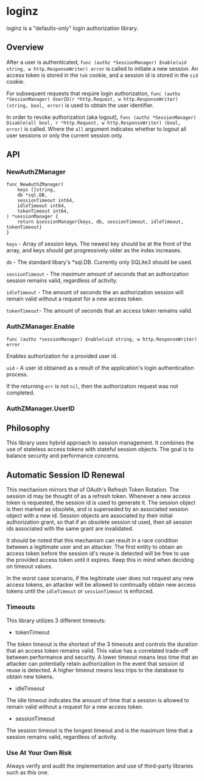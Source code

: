 # loginz
loginz is a "defaults-only" login authorization library.

## Overview

After a user is authenticated, `func (authz *SessionManager) Enable(uid string, w http.ResponseWriter) error` is called to initiate a new session. An access token is stored in the `tok` cookie, and a session id is stored in the `sid` cookie.

For subsequent requests that require login authorization, `func (authz *SessionManager) UserID(r *http.Request, w http.ResponseWriter) (string, bool, error)` is used to obtain the user identifier.

In order to revoke authorization (aka logout), `func (authz *SessionManager) Disable(all bool, r *http.Request, w http.ResponseWriter) (bool, error)` is called. Where the `all` argument indicates whether to logout all user sessions or only the current session only.

## API

### NewAuthZManager
```
func NewAuthZManager(
	keys []string,
	db *sql.DB,
	sessionTimeout int64,
	idleTimeout int64,
	tokenTimeout int64,
) *sessionManager {
	return &sessionManager{keys, db, sessionTimeout, idleTimeout, tokenTimeout}
}
```
`keys` - Array of session keys. The newest key should be at the front of the array, and keys should get progressively older as the index increases.

`db` - The standard libary's *sql.DB. Currently only SQLite3 should be used.

`sessionTimeout` - The maximum amount of seconds that an authorization session remains valid, regardless of activity.

`idleTimeout` - The amount of seconds the an authorization session will remain valid without a request for a new access token.

`tokenTimeout`- The amount of seconds that an access token remains valid.

### AuthZManager.Enable
```
func (authz *sessionManager) Enable(uid string, w http.ResponseWriter) error
```
Enables authorization for a provided user id.

`uid` - A user id obtained as a result of the application's login authentication process.

If the returning `err` is not `nil`, then the authorization request was not completed.

### AuthZManager.UserID

## Philosophy

This library uses hybrid approach to session management. It combines the use of stateless access tokens with stateful session objects. The goal is to balance security and performance concerns.

## Automatic Session ID Renewal

This mechanism mirrors that of OAuth's Refresh Token Rotation. The session id may be thought of as a refresh token. Whenever a new access token is requested, the session id is used to generate it. The session object is then marked as obsolete, and is superseded by an associated session object with a new id. Session objects are associated by their initial authorization grant, so that if an obsolete session id used, then all session ids associated with the same grant are invalidated.

It should be noted that this mechanism can result in a race condition between a legitimate user and an attacker. The first entity to obtain an access token before the session id's reuse is detected will be free to use the provided access token until it expires. Keep this in mind when deciding on timeout values.

In the worst case scenario, if the legitimate user does not request any new access tokens, an attacker will be allowed to continually obtain new access tokens until the `idleTimeout` or `sessionTimeout` is enforced. 

### Timeouts

This library utilizes 3 different timeouts:

* tokenTimeout

The token timeout is the shortest of the 3 timeouts and controls the duration that an access token remains valid. This value has a correlated trade-off between performance and security. A lower timeout means less time that an attacker can potentially retain authorization in the event that session id reuse is detected. A higher timeout means less trips to the database to obtain new tokens.

* idleTimeout

The idle timeout indicates the amount of time that a session is allowed to remain valid without a request for a new access token.

* sessionTimeout

The session timeout is the longest timeout and is the maximum time that a session remains valid, regardless of activity.

### Use At Your Own Risk

Always verify and audit the implementation and use of third-party libraries such as this one.